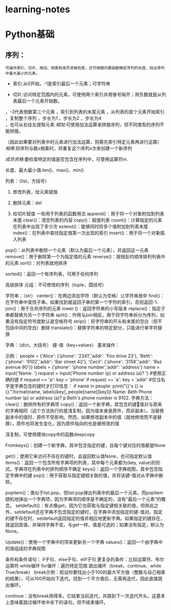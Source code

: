 # learning-notes

# Python基础
## 序列：
    可操作索引、切片、相加、相乘和成员资格检查，还可根据内置函数确定序列的长度、找出序列中最大最小的元素。
* 索引:从0开始，-1是索引最后一个元素；可字符串

* 切片:访问特定范围内的元素，可使用两个索引并用冒号隔开；用负数就是从列表最后一个元素开始数。
 
 ，-3代表倒数第三个元素
 ，索引到列表的末尾元素
   ，从列表的首个元素开始索引
 ，复制整个序列
 ，步长为1    ，步长为2
 ，步长为4    
 ，也可从右往左提取元素
*相加*:可使用加法运算来拼接序列，但不同类型的序列不能拼接。
 
（因此如果要对列表中的元素进行加法运算，则需先索引特定元素再进行运算）
*相乘*:将序列与数x相乘时，将重复这个序列x次来创建一个新序列
 
*成员资格*:要检查特定的值是否包含在序列中，可使用运算符in.
 
长度、最大最小值:len()、max()、min()

列表：（list，方括号）
1.	修改列表，给元素赋值
2.	删除元素：del      
 
3.	给切片赋值
一些用于列表的函数用法
append()：用于将一个对象附加到列表末尾
clear()：清空列表的内容
copy()：赋值列表
count()：计算指定的元素在列表中出现了多少次
extend()：能够同时将多个值附加到列表末尾
index()：在列表中查找指定值第一次出现的索引
insert()：用于将一个对象插入列表
     
pop()：从列表中删除一个元素（默认为最后一个元素），并返回这一元素
remove()：用于删除第一个为指定值的元素
reverse()：按相反的顺序排列列表中的元素
sort()：对列表就地排序    
        
sorted()：返回一个有序列表，可用于任何序列
         
高级排序
元组：不可修改的序列（tuple，圆括号）
	
字符串：（str）
	center()：在两边添加字符（默认为空格）让字符串居中
	find()：在字符串中查找子串。如果找到就返回子串的第一个字符的索引，否则返回-1.
	join()：用于合并序列的元素
	lower ()：返回字符串的小写版本
	replace()：指定子串都替换为另一个字符串
	split()：作用与join相反，用于将字符串拆分为序列，如果没有指定符号就默认是空格符号
	strip()：将字符串的开头和末尾的空白（但不包括中间的空白）删除
	translate()：替换字符串的特定部分，只能进行单字符替换

字典：（dict，大括号）   键-值（key+values）
	基本操作：
 
示例：
people = {'Alice': {'phone': '2341','addr': 'Foo drive 23'},
            'Beth': {'phone': '9102','addr': 'Bar street 42'},
            'Cecil': {'phone': '3158','addr': 'Baz avenue 90'}}
labels = {'phone': 'phone number','addr': 'address'}
name = input('Name: ')
request = input('Phone number (p) or address (a)? ')
#使用正确的键
if request == 'p': key = 'phone'
if request == 'a': key = 'addr'
#仅当名字是字典包含的键时才打印信息：
if name in people: print("{}'s {} is {}.".format(name, labels[key], people[name][key]))
Name: Beth
Phone number (p) or address (a)? p
Beth's phone number is 9102.
字典方法：
clear()：删除所有的字典项
copy()：返回一个新字典，其包含的键值对与原来的字典相同（这个方法执行的是浅复制，因为值本身是原件，而非副本）。当替换副本中的值时，原件不受影响。然而，如果修改副本中的值（就地修改而不是替换），原件也将发生变化，因为原件指向的也是被修改的值
 
深复制，可使用模块copy中的函数deepcopy
 
Fromkeys()：创建一个新字典，其中包含指定的键，且每个键对应的值都是None
 
get()：使用它来访问不存在的键时，会返回默认值None，也可指定默认值
items()：返回一个包含所有字典项的列表，其中每个元素都为(key, value)的形式。字典项在列表中的排列顺序不确定
keys()：返回一个字典视图，其中包含指定字典中的键
pop()：用于获取与指定键相关联的值，并将该键-值对从字典中删除。
 
popitem()：类似于list.pop，但list.pop弹出列表中的最后一个元素，而popitem随机地弹出一个字典项，因为字典项的顺序是不确定的，没有“最后一个元素”的概念。
setdefault()：有点像get，因为它也获取与指定键相关联的值，但除此之外，setdefault还在字典不包含指定的键时，在字典中添加指定的键-值对。指定的键不存在时，setdefault返回指定的值并相应地更新字典。如果指定的键存在，就返回其值，并保持字典不变。与get一样，值是可选的；如果没有指定，默认为None。
 
Update()：使用一个字典中的项来更新另一个字典
values()：返回一个由字典中的值组成的字典视图

条件和条件语句：
	if子句、else子句、elif子句
	更复杂的条件：比较运算符、布尔运算符
	while循环
	for循环：遍历特定范围
	跳出循环（break、continue、while True/break）
break示例：假设你要找出小于100的最大平方值（整数与自己相乘的结果），可从100开始向下迭代。找到一个平方值后，无需再迭代，因此直接跳出循环。
 
continue：没有break用得多。它结束当前迭代，并跳到下一次迭代开头。这基本上意味着跳过循环体中余下的语句，但不结束循环。

